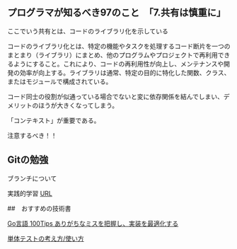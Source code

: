 ## プログラマが知るべき97のこと　「7.共有は慎重に」
ここでいう共有とは、コードのライブラリ化を示している

コードのライブラリ化とは、特定の機能やタスクを処理するコード断片を一つのまとまり（ライブラリ）にまとめ、他のプログラムやプロジェクトで再利用できるようにすること。これにより、コードの再利用性が向上し、メンテナンスや開発の効率が向上する。ライブラリは通常、特定の目的に特化した関数、クラス、またはモジュールで構成されている。

コード同士の役割が似通っている場合でないと変に依存関係を結んでしまい、デメリットのほうが大きくなってしまう。

「コンテキスト」が重要である。

注意するべき！！

## Gitの勉強
ブランチについて

実践的学習
[URL](https://learngitbranching.js.org/?locale%253Dja)

##　おすすめの技術書

[Go言語 100Tips ありがちなミスを把握し、実装を最適化する](https://book.impress.co.jp/books/1122101133)

[単体テストの考え方/使い方](https://www.amazon.co.jp/%25E5%258D%2598%25E4%25BD%2593%25E3%2583%2586%25E3%2582%25B9%25E3%2583%2588%25E3%2581%25AE%25E8%2580%2583%25E3%2581%2588%25E6%2596%25B9-%25E4%25BD%25BF%25E3%2581%2584%25E6%2596%25B9-Vladimir-Khorikov/dp/4839981728)
